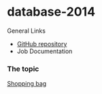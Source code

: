 database-2014
=============

General Links

* [GitHub repository](https://github.com/kissghosts/database-2014)
* Job Documentation

### The topic

[Shopping bag](http://advancedkittenry.github.io/suunnittelu_ja_tyoymparisto/aiheet/Ostoskassi.html)

